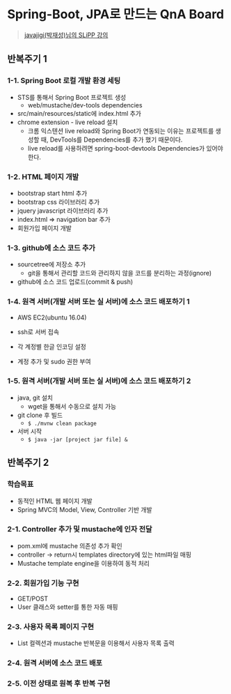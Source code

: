 # Spring-Boot, JPA로 만드는 QnA Board

> [javajigi(박재성)님의 SLiPP 강의](https://www.slipp.net/wiki/pages/viewpage.action?pageId=25529113)

## 반복주기 1

### 1-1. Spring Boot 로컬 개발 환경 세팅

* STS를 통해서 Spring Boot 프로젝트 생성
  * web/mustache/dev-tools dependencies
* src/main/resources/static에 index.html 추가
* chrome extension - live reload 설치
  * 크롬 익스텐션 live reload와 Spring Boot가 연동되는 이유는 프로젝트를 생성할 때, DevTools를 Dependencies를 추가 했기 때문이다.
  * live reload를 사용하려면 spring-boot-devtools Dependencies가 있어야 한다.

### 1-2. HTML 페이지 개발

* bootstrap start html 추가
* bootstrap css 라이브러리 추가
* jquery javascript 라이브러리 추가
* index.html => navigation bar 추가
* 회원가입 페이지 개발

### 1-3. github에 소스 코드 추가

* sourcetree에 저장소 추가
  * git을 통해서 관리할 코드와 관리하지 않을 코드를 분리하는 과정(ignore)
* github에 소스 코드 업로드(commit & push)

### 1-4. 원격 서버(개발 서버 또는 실 서버)에 소스 코드 배포하기 1

* AWS EC2(ubuntu 16.04)

* ssh로 서버 접속
* 각 계정별 한글 인코딩 설정
* 계정 추가 및 sudo 권한 부여

### 1-5. 원격 서버(개발 서버 또는 실 서버)에 소스 코드 배포하기 2

* java, git 설치
  * wget을 통해서 수동으로 설치 가능
* git clone 후 빌드
  * `$ ./mvnw clean package`
* 서버 시작
  * `$ java -jar [project jar file] &`

## 반복주기 2

### 학습목표

* 동적인 HTML 웹 페이지 개발
* Spring MVC의 Model, View, Controller 기반 개발

### 2-1. Controller 추가 및 mustache에 인자 전달

* pom.xml에 mustache 의존성 추가 확인
* controller -> return시 templates directory에 있는 html파일 매핑
* Mustache template engine을 이용하여 동적 처리

### 2-2. 회원가입 기능 구현

* GET/POST
* User 클래스와 setter를 통한 자동 매핑

### 2-3. 사용자 목록 페이지 구현

* List 컬렉션과 mustache 반복문을 이용해서 사용자 목록 출력

### 2-4. 원격 서버에 소스 코드 배포

### 2-5. 이전 상태로 원복 후 반복 구현

